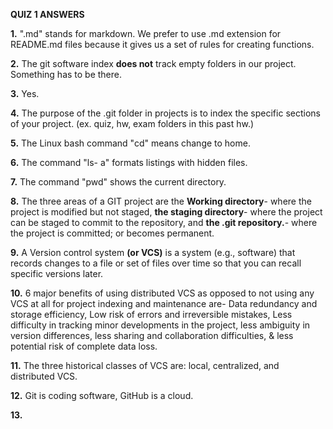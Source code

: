 **QUIZ 1 ANSWERS**

**1.** ".md" stands for markdown. We prefer to use .md extension for README.md files because it gives us a set of rules for creating functions.  

**2.**  The git software index **does not** track empty folders in our project. Something has to be there.  

**3.**  Yes. 

**4.**  The purpose of the .git folder in projects is to index the specific sections of your project. (ex. quiz, hw, exam folders in this past hw.)  

**5.**  The Linux bash command "cd" means change to home.  

**6.**  The command "ls- a" formats listings with hidden files.  

**7.**  The command "pwd" shows the current directory.  

**8.**  The three areas of a GIT project are the **Working directory**- where the project is modified but not staged, **the staging directory**- where the project can be staged to commit to the repository, and **the .git repository.**- where the project is committed; or becomes permanent.  

**9.** A Version control system **(or VCS)** is a system (e.g., software) that records changes to a file or set of files over time so that you can recall specific versions later.  

**10.** 6 major benefits of using distributed VCS as opposed to not using any VCS at all for project indexing and maintenance are- Data redundancy and storage efficiency, Low risk of errors and irreversible mistakes, Less difficulty in tracking minor developments in the project, less ambiguity in version differences, less sharing and collaboration difficulties, & less potential risk of complete data loss. 

**11.** The three historical classes of VCS are: local, centralized, and distributed VCS. 

**12.** Git is coding software, GitHub is a cloud. 

**13.** 
